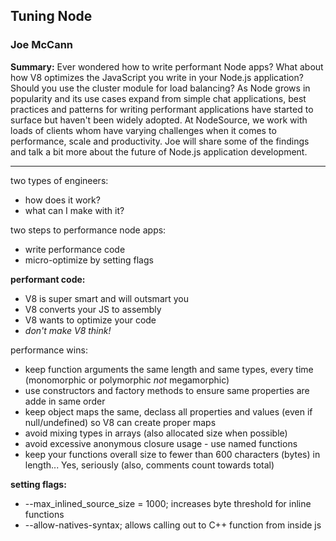 ## Tuning Node

### Joe McCann

__Summary:__
Ever wondered how to write performant Node apps? What about how V8 optimizes the JavaScript you write in your Node.js application? Should you use the cluster module for load balancing? As Node grows in popularity and its use cases expand from simple chat applications, best practices and patterns for writing performant applications have started to surface but haven't been widely adopted. At NodeSource, we work with loads of clients whom have varying challenges when it comes to performance, scale and productivity. Joe will share some of the findings and talk a bit more about the future of Node.js application development.

---

two types of engineers:

* how does it work?
* what can I make with it?

two steps to performance node apps:

* write performance code
* micro-optimize by setting flags

__performant code:__

* V8 is super smart and will outsmart you
* V8 converts your JS to assembly
* V8 wants to optimize your code
* _don't make V8 think!_

performance wins:

* keep function arguments the same length and same types, every time (monomorphic or polymorphic _not_ megamorphic)
* use constructors and factory methods to ensure same properties are adde in same order
* keep object maps the same, declass all properties and values (even if null/undefined) so V8 can create proper maps
* avoid mixing types in arrays (also allocated size when possible)
* avoid excessive anonymous closure usage - use named functions
* keep your functions overall size to fewer than 600 characters (bytes) in length... Yes, seriously (also, comments count towards total)

__setting flags:__

* --max_inlined_source_size = 1000; increases byte threshold for inline functions
* --allow-natives-syntax; allows calling out to C++ function from inside js